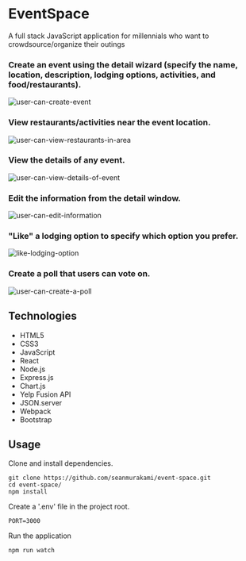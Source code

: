 # EventSpace
A full stack JavaScript application for millennials who want to crowdsource/organize their outings

### Create an event using the detail wizard (specify the name, location, description, lodging options, activities, and food/restaurants).
![user-can-create-event](https://user-images.githubusercontent.com/38697885/51026068-8f6fbb80-1542-11e9-963c-e685a38c3cbe.gif)

### View restaurants/activities near the event location.
![user-can-view-restaurants-in-area](https://user-images.githubusercontent.com/38697885/51026133-b0381100-1542-11e9-8cea-b19ae51543f6.gif)

### View the details of any event.
![user-can-view-details-of-event](https://user-images.githubusercontent.com/38697885/51026180-cba31c00-1542-11e9-9c93-313413d4b900.gif)

### Edit the information from the detail window.
![user-can-edit-information](https://user-images.githubusercontent.com/38697885/51026206-d78ede00-1542-11e9-85e7-5a4963f452de.gif)

### "Like" a lodging option to specify which option you prefer.
![like-lodging-option](https://user-images.githubusercontent.com/38697885/48157526-b5e45280-e284-11e8-8f89-f5fa958f59a2.gif)

### Create a poll that users can vote on.
![user-can-create-a-poll](https://user-images.githubusercontent.com/38697885/51026234-e5dcfa00-1542-11e9-8d90-4ac901517e2a.gif)

## Technologies
- HTML5
- CSS3
- JavaScript
- React
- Node.js
- Express.js
- Chart.js
- Yelp Fusion API
- JSON.server
- Webpack
- Bootstrap

## Usage
Clone and install dependencies.
```
git clone https://github.com/seanmurakami/event-space.git
cd event-space/
npm install
```
Create a '.env' file in the project root.
```
PORT=3000
```
Run the application
```
npm run watch
```
